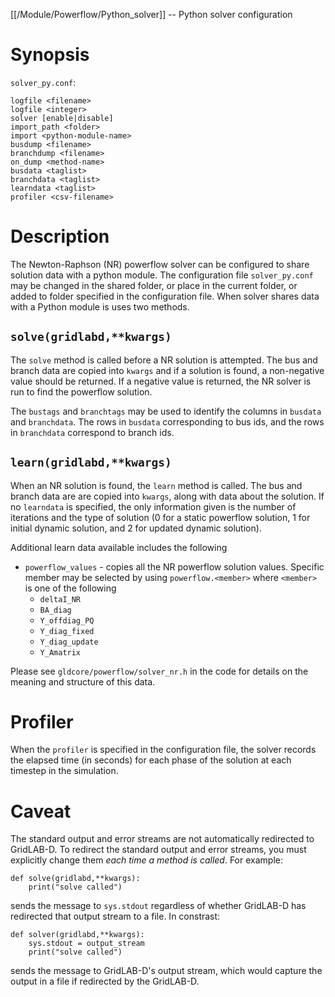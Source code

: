 [[/Module/Powerflow/Python_solver]] -- Python solver configuration

# Synopsis

`solver_py.conf`:

~~~
logfile <filename>
logfile <integer>
solver [enable|disable]
import_path <folder>
import <python-module-name>
busdump <filename>
branchdump <filename>
on_dump <method-name>
busdata <taglist>
branchdata <taglist>
learndata <taglist>
profiler <csv-filename>
~~~

# Description

The Newton-Raphson (NR) powerflow solver can be configured to share solution data
with a python module. The configuration file `solver_py.conf` may be changed in the shared folder, or place in the current folder, or added to folder specified in the configuration file.  When solver shares data with a Python module is uses
two methods.

## `solve(gridlabd,**kwargs)`

The `solve` method is called before a NR solution is attempted.  The bus and branch data are copied into `kwargs` and if a solution is found, a non-negative value should be returned.  If a negative value is returned, the NR solver is run to find the powerflow solution.

The `bustags` and `branchtags` may be used to identify the columns in `busdata` and `branchdata`.  The rows in `busdata` corresponding to bus ids, and the rows in `branchdata` correspond to branch ids.

## `learn(gridlabd,**kwargs)`

When an NR solution is found, the `learn` method is called.  The bus and branch data are are copied into `kwargs`, along with data about the solution.  If no `learndata` is specified, the only information given is the number of iterations and the type of solution (0 for a static powerflow solution, 1 for initial dynamic solution, and 2 for updated dynamic solution).

Additional learn data available includes the following

- `powerflow_values` - copies all the NR powerflow solution values. Specific member may be selected by using `powerflow.<member>` where `<member>` is one of the following
  - `deltaI_NR` 
  - `BA_diag`
  - `Y_offdiag_PQ`
  - `Y_diag_fixed`
  - `Y_diag_update`
  - `Y_Amatrix`

Please see `gldcore/powerflow/solver_nr.h` in the code for details on the meaning and structure of this data.

# Profiler

When the `profiler` is specified in the configuration file, the solver records the elapsed time (in seconds) for each phase of the solution at each timestep in the simulation.

# Caveat

The standard output and error streams are not automatically redirected to GridLAB-D.  To redirect the standard output and error streams, you must explicitly change them *each time a method is called*.  For example:

~~~
def solve(gridlabd,**kwargs):
    print("solve called")
~~~

sends the message to `sys.stdout` regardless of whether GridLAB-D has redirected that output stream to a file.  In constrast:

~~~
def solver(gridlabd,**kwargs):
    sys.stdout = output_stream
    print("solve called")
~~~

sends the message to GridLAB-D's output stream, which would capture the output in a file if redirected by the GridLAB-D.

~~~